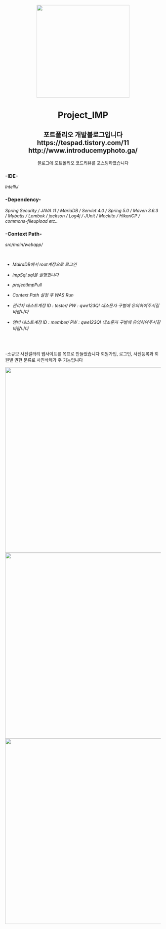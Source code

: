 <p align="center">
<img src="https://user-images.githubusercontent.com/74461921/105733503-f703d280-5f74-11eb-855d-5815213f08ba.png" width="300">
<h1 align="center">
Project_IMP
</h1>
<h2 align="center">
포트폴리오 개발블로그입니다<br>
https://tespad.tistory.com/11<br>
http://www.introducemyphoto.ga/
</h2>
<p align="center">
블로그에 포트폴리오 코드리뷰를 포스팅하였습니다<br>

</p>
</p>


### -IDE-
*IntelliJ*

### -Dependency-
 *Spring Security / JAVA 11 / MariaDB / Servlet 4.0 / Spring 5.0 / Maven 3.6.3 / Mybatis / Lombok / jackson / Log4j / JUnit / Mockito / HikariCP / commons-fileupload etc..*

### -Context Path-
*src/main/webapp/*

<br>

+ *MairaDB에서 root계정으로 로그인*

+ *impSql.sql을 실행힙니다*

+ *projectImpPull*  

+ *Context Path 설정 후 WAS Run*

+ *관리자 테스트계정 ID : tester/ PW : qwe123Q! 대소문자 구별에 유의하여주시길 바랍니다*

+ *멤버 테스트계정 ID : member/ PW : qwe123Q! 대소문자 구별에 유의하여주시길 바랍니다*
<br>
<br>


<p>
 -소규모 사진갤러리 웹사이트를 목표로 만들었습니다
회원가입, 로그인, 사진등록과 회원별 권한 분류로 사진삭제가 주 기능입니다
</p>

<p align="center">
<img src="https://user-images.githubusercontent.com/74461921/105735586-37645000-5f77-11eb-8652-7310a173ee08.jpg" width="600">

<img src="https://user-images.githubusercontent.com/74461921/105735596-3af7d700-5f77-11eb-81b9-887343ecd010.jpg" width="600">

<img src="https://user-images.githubusercontent.com/74461921/105735614-40edb800-5f77-11eb-99ec-0233971d502a.jpg" width="600">
</p>



